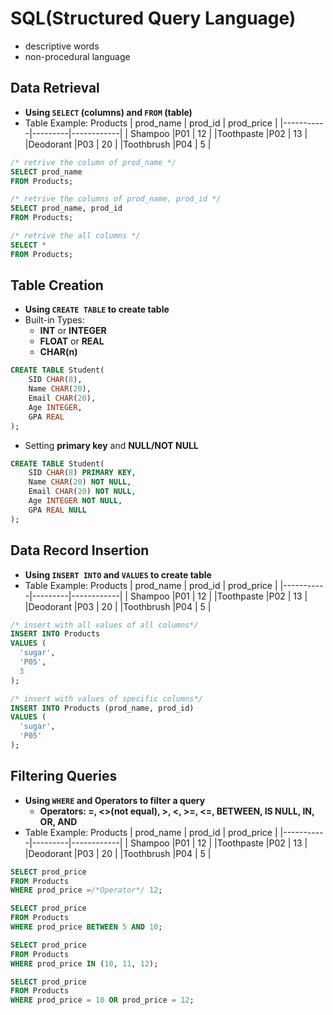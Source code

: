 # SQL(Structured Query Language)
- descriptive words
- non-procedural language

## Data Retrieval
- **Using `SELECT` (columns) and `FROM` (table)**
- Table Example: Products
  | prod_name | prod_id | prod_price |
  |-----------|---------|------------|
  | Shampoo   |P01      | 12         |
  |Toothpaste |P02      | 13         |
  |Deodorant  |P03      | 20         |
  |Toothbrush |P04      | 5          |
```sql
/* retrive the column of prod_name */
SELECT prod_name
FROM Products;
```
```sql
/* retrive the columns of prod_name, prod_id */
SELECT prod_name, prod_id
FROM Products;
```

```sql
/* retrive the all columns */
SELECT *
FROM Products;
```
## Table Creation
- **Using `CREATE TABLE` to create table**
- Built-in Types:
  - **INT** or **INTEGER**
  - **FLOAT** or **REAL**
  - **CHAR(n)**
```sql
CREATE TABLE Student(
    SID CHAR(8),
    Name CHAR(20),
    Email CHAR(20),
    Age INTEGER,
    GPA REAL
);
```
- Setting **primary key** and **NULL/NOT NULL**
```sql
CREATE TABLE Student(
    SID CHAR(8) PRIMARY KEY,
    Name CHAR(20) NOT NULL,
    Email CHAR(20) NOT NULL,
    Age INTEGER NOT NULL,
    GPA REAL NULL
);
```

## Data Record Insertion
- **Using `INSERT INTO` and `VALUES` to create table**
- Table Example: Products
  | prod_name | prod_id | prod_price |
  |-----------|---------|------------|
  | Shampoo   |P01      | 12         |
  |Toothpaste |P02      | 13         |
  |Deodorant  |P03      | 20         |
  |Toothbrush |P04      | 5          |
```sql
/* insert with all values of all columns*/
INSERT INTO Products
VALUES (
  'sugar',
  'P05',
  3
);
```
```sql
/* insert with values of specific columns*/
INSERT INTO Products (prod_name, prod_id)
VALUES (
  'sugar',
  'P05'
);
```
## Filtering Queries
- **Using `WHERE` and Operators to filter a query**
  - **Operators: =, <>(not equal), >, <, >=, <=, BETWEEN, IS NULL, IN, OR, AND**
- Table Example: Products
  | prod_name | prod_id | prod_price |
  |-----------|---------|------------|
  | Shampoo   |P01      | 12         |
  |Toothpaste |P02      | 13         |
  |Deodorant  |P03      | 20         |
  |Toothbrush |P04      | 5          |
```sql
SELECT prod_price
FROM Products
WHERE prod_price =/*Operator*/ 12;
```
```sql
SELECT prod_price
FROM Products
WHERE prod_price BETWEEN 5 AND 10;
```
```sql
SELECT prod_price
FROM Products
WHERE prod_price IN (10, 11, 12);
```
```sql
SELECT prod_price
FROM Products
WHERE prod_price = 10 OR prod_price = 12;
```
